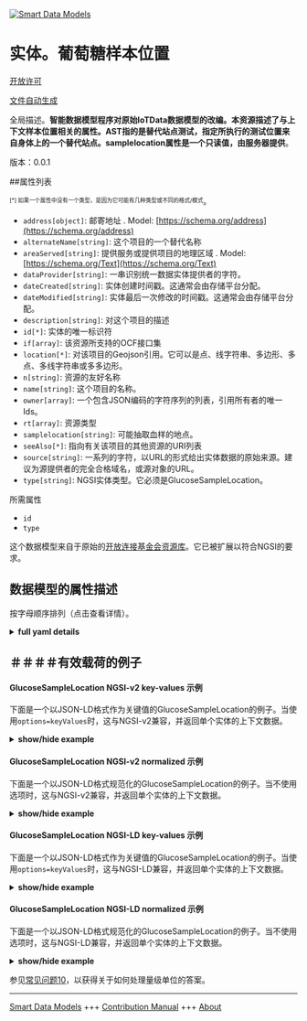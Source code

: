 <!-- 10-Header -->  
[![Smart Data Models](https://smartdatamodels.org/wp-content/uploads/2022/01/SmartDataModels_logo.png "Logo")](https://smartdatamodels.org)  
实体。葡萄糖样本位置  
==========<!-- /10-Header -->  
<!-- 15-License -->  
[开放许可](https://github.com/smart-data-models//dataModel.OCF/blob/master/GlucoseSampleLocation/LICENSE.md)  
[文件自动生成](https://docs.google.com/presentation/d/e/2PACX-1vTs-Ng5dIAwkg91oTTUdt8ua7woBXhPnwavZ0FxgR8BsAI_Ek3C5q97Nd94HS8KhP-r_quD4H0fgyt3/pub?start=false&loop=false&delayms=3000#slide=id.gb715ace035_0_60)  
<!-- /15-License -->  
<!-- 20-Description -->  
全局描述。**智能数据模型程序对原始IoTData数据模型的改编。本资源描述了与上下文样本位置相关的属性。AST指的是替代站点测试，指定所执行的测试位置来自身体上的一个替代站点。samplelocation属性是一个只读值，由服务器提供**。  
版本：0.0.1  
<!-- /20-Description -->  
<!-- 30-PropertiesList -->  

##属性列表  

<sup><sub>[*] 如果一个属性中没有一个类型，是因为它可能有几种类型或不同的格式/模式</sub></sup>。  
- `address[object]`: 邮寄地址  . Model: [https://schema.org/address](https://schema.org/address)- `alternateName[string]`: 这个项目的一个替代名称  - `areaServed[string]`: 提供服务或提供项目的地理区域  . Model: [https://schema.org/Text](https://schema.org/Text)- `dataProvider[string]`: 一串识别统一数据实体提供者的字符。  - `dateCreated[string]`: 实体创建时间戳。这通常会由存储平台分配。  - `dateModified[string]`: 实体最后一次修改的时间戳。这通常会由存储平台分配。  - `description[string]`: 对这个项目的描述  - `id[*]`: 实体的唯一标识符  - `if[array]`: 该资源所支持的OCF接口集  - `location[*]`: 对该项目的Geojson引用。它可以是点、线字符串、多边形、多点、多线字符串或多多边形。  - `n[string]`: 资源的友好名称  - `name[string]`: 这个项目的名称。  - `owner[array]`: 一个包含JSON编码的字符序列的列表，引用所有者的唯一Ids。  - `rt[array]`: 资源类型  - `samplelocation[string]`: 可能抽取血样的地点。  - `seeAlso[*]`: 指向有关该项目的其他资源的URI列表  - `source[string]`: 一系列的字符，以URL的形式给出实体数据的原始来源。建议为源提供者的完全合格域名，或源对象的URL。  - `type[string]`: NGSI实体类型。它必须是GlucoseSampleLocation。  <!-- /30-PropertiesList -->  
<!-- 35-RequiredProperties -->  
所需属性  
- `id`  - `type`  <!-- /35-RequiredProperties -->  
<!-- 40-RequiredProperties -->  
这个数据模型来自于原始的[开放连接基金会资源库](https://github.com/openconnectivityfoundation/IoTDataModels)。它已被扩展以符合NGSI的要求。  
<!-- /40-RequiredProperties -->  
<!-- 50-DataModelHeader -->  
## 数据模型的属性描述  
按字母顺序排列（点击查看详情）。  
<!-- /50-DataModelHeader -->  
<!-- 60-ModelYaml -->  
<details><summary><strong>full yaml details</strong></summary>    
```yaml  
GlucoseSampleLocation:    
  description: 'Smart Data Models Program adaptation of the original IoTData data Models. This Resource describes the Properties associated with context sample Location. AST means Alternative Site Test specifying that the location of test performed was from an alternative site on the body. The samplelocation Property is a read-only value that is provided by the Server.'    
  properties:    
    address:    
      description: 'The mailing address'    
      properties:    
        addressCountry:    
          description: 'Property. The country. For example, Spain. Model:''https://schema.org/addressCountry'''    
          type: string    
        addressLocality:    
          description: 'Property. The locality in which the street address is, and which is in the region. Model:''https://schema.org/addressLocality'''    
          type: string    
        addressRegion:    
          description: 'Property. The region in which the locality is, and which is in the country. Model:''https://schema.org/addressRegion'''    
          type: string    
        postOfficeBoxNumber:    
          description: 'Property. The post office box number for PO box addresses. For example, 03578. Model:''https://schema.org/postOfficeBoxNumber'''    
          type: string    
        postalCode:    
          description: 'Property. The postal code. For example, 24004. Model:''https://schema.org/https://schema.org/postalCode'''    
          type: string    
        streetAddress:    
          description: 'Property. The street address. Model:''https://schema.org/streetAddress'''    
          type: string    
      type: object    
      x-ngsi:    
        model: https://schema.org/address    
        type: Property    
    alternateName:    
      description: 'An alternative name for this item'    
      type: string    
      x-ngsi:    
        type: Property    
    areaServed:    
      description: 'The geographic area where a service or offered item is provided'    
      type: string    
      x-ngsi:    
        model: https://schema.org/Text    
        type: Property    
    dataProvider:    
      description: 'A sequence of characters identifying the provider of the harmonised data entity.'    
      type: string    
      x-ngsi:    
        type: Property    
    dateCreated:    
      description: 'Entity creation timestamp. This will usually be allocated by the storage platform.'    
      format: date-time    
      type: string    
      x-ngsi:    
        type: Property    
    dateModified:    
      description: 'Timestamp of the last modification of the entity. This will usually be allocated by the storage platform.'    
      format: date-time    
      type: string    
      x-ngsi:    
        type: Property    
    description:    
      description: 'A description of this item'    
      type: string    
      x-ngsi:    
        type: Property    
    id:    
      anyOf: &glucosesamplelocation_-_properties_-_owner_-_items_-_anyof    
        - description: 'Property. Identifier format of any NGSI entity'    
          maxLength: 256    
          minLength: 1    
          pattern: ^[\w\-\.\{\}\$\+\*\[\]`|~^@!,:\\]+$    
          type: string    
        - description: 'Property. Identifier format of any NGSI entity'    
          format: uri    
          type: string    
      description: 'Unique identifier of the entity'    
      x-ngsi:    
        type: Property    
    if:    
      description: 'The OCF Interface set supported by this Resource'    
      items:    
        enum:    
          - oic.if.r    
          - oic.if.baseline    
        maxLength: 64    
        type: string    
      minItems: 1    
      readOnly: true    
      type: array    
      uniqueItems: true    
      x-ngsi:    
        type: Property    
    location:    
      description: 'Geojson reference to the item. It can be Point, LineString, Polygon, MultiPoint, MultiLineString or MultiPolygon'    
      oneOf:    
        - description: 'GeoProperty. Geojson reference to the item. Point'    
          properties:    
            bbox:    
              items:    
                type: number    
              minItems: 4    
              type: array    
            coordinates:    
              items:    
                type: number    
              minItems: 2    
              type: array    
            type:    
              enum:    
                - Point    
              type: string    
          required:    
            - type    
            - coordinates    
          title: 'GeoJSON Point'    
          type: object    
        - description: 'GeoProperty. Geojson reference to the item. LineString'    
          properties:    
            bbox:    
              items:    
                type: number    
              minItems: 4    
              type: array    
            coordinates:    
              items:    
                items:    
                  type: number    
                minItems: 2    
                type: array    
              minItems: 2    
              type: array    
            type:    
              enum:    
                - LineString    
              type: string    
          required:    
            - type    
            - coordinates    
          title: 'GeoJSON LineString'    
          type: object    
        - description: 'GeoProperty. Geojson reference to the item. Polygon'    
          properties:    
            bbox:    
              items:    
                type: number    
              minItems: 4    
              type: array    
            coordinates:    
              items:    
                items:    
                  items:    
                    type: number    
                  minItems: 2    
                  type: array    
                minItems: 4    
                type: array    
              type: array    
            type:    
              enum:    
                - Polygon    
              type: string    
          required:    
            - type    
            - coordinates    
          title: 'GeoJSON Polygon'    
          type: object    
        - description: 'GeoProperty. Geojson reference to the item. MultiPoint'    
          properties:    
            bbox:    
              items:    
                type: number    
              minItems: 4    
              type: array    
            coordinates:    
              items:    
                items:    
                  type: number    
                minItems: 2    
                type: array    
              type: array    
            type:    
              enum:    
                - MultiPoint    
              type: string    
          required:    
            - type    
            - coordinates    
          title: 'GeoJSON MultiPoint'    
          type: object    
        - description: 'GeoProperty. Geojson reference to the item. MultiLineString'    
          properties:    
            bbox:    
              items:    
                type: number    
              minItems: 4    
              type: array    
            coordinates:    
              items:    
                items:    
                  items:    
                    type: number    
                  minItems: 2    
                  type: array    
                minItems: 2    
                type: array    
              type: array    
            type:    
              enum:    
                - MultiLineString    
              type: string    
          required:    
            - type    
            - coordinates    
          title: 'GeoJSON MultiLineString'    
          type: object    
        - description: 'GeoProperty. Geojson reference to the item. MultiLineString'    
          properties:    
            bbox:    
              items:    
                type: number    
              minItems: 4    
              type: array    
            coordinates:    
              items:    
                items:    
                  items:    
                    items:    
                      type: number    
                    minItems: 2    
                    type: array    
                  minItems: 4    
                  type: array    
                type: array    
              type: array    
            type:    
              enum:    
                - MultiPolygon    
              type: string    
          required:    
            - type    
            - coordinates    
          title: 'GeoJSON MultiPolygon'    
          type: object    
      x-ngsi:    
        type: GeoProperty    
    n:    
      description: 'Friendly name of the Resource'    
      maxLength: 64    
      readOnly: true    
      type: string    
      x-ngsi:    
        type: Property    
    name:    
      description: 'The name of this item.'    
      type: string    
      x-ngsi:    
        type: Property    
    owner:    
      description: 'A List containing a JSON encoded sequence of characters referencing the unique Ids of the owner(s)'    
      items:    
        anyOf: *glucosesamplelocation_-_properties_-_owner_-_items_-_anyof    
        description: 'Property. Unique identifier of the entity'    
      type: array    
      x-ngsi:    
        type: Property    
    rt:    
      description: 'Resource Type'    
      items:    
        enum:    
          - oic.r.glucose.samplelocation    
        maxLength: 64    
        type: string    
      minItems: 1    
      readOnly: true    
      type: array    
      uniqueItems: true    
      x-ngsi:    
        type: Property    
    samplelocation:    
      description: 'The possible blood locations where the blood sample may be taken.'    
      enum:    
        - finger    
        - ast    
        - earlobe    
        - ctrlsolution    
      readOnly: true    
      type: string    
      x-ngsi:    
        type: Property    
    seeAlso:    
      description: 'list of uri pointing to additional resources about the item'    
      oneOf:    
        - items:    
            format: uri    
            type: string    
          minItems: 1    
          type: array    
        - format: uri    
          type: string    
      x-ngsi:    
        type: Property    
    source:    
      description: 'A sequence of characters giving the original source of the entity data as a URL. Recommended to be the fully qualified domain name of the source provider, or the URL to the source object.'    
      type: string    
      x-ngsi:    
        type: Property    
    type:    
      description: 'NGSI entity type. It has to be GlucoseSampleLocation'    
      enum:    
        - GlucoseSampleLocation    
      type: string    
      x-ngsi:    
        type: Property    
  required:    
    - id    
    - type    
  type: object    
  x-derived-from: https://github.com/OpenInterConnect/IoTDataModels/blob/master/GlucoseSampleLocationResURI.swagger.json    
  x-disclaimer: 'Redistribution and use in source and binary forms, with or without modification, are permitted  provided that the license conditions are met. Copyleft (c) 2021 Contributors to Smart Data Models Program'    
  x-license-url: https://github.com/smart-data-models/dataModel.OCF/blob/master/GlucoseSampleLocation/LICENSE.md    
  x-model-schema: https://smart-data-models.github.io/dataModel.IoTDataModels/GlucoseSampleLocation/schema.json    
  x-model-tags: OCF    
  x-version: 0.0.1    
```  
</details>    
<!-- /60-ModelYaml -->  
<!-- 70-MiddleNotes -->  
<!-- /70-MiddleNotes -->  
<!-- 80-Examples -->  
## ＃＃＃＃有效载荷的例子  
#### GlucoseSampleLocation NGSI-v2 key-values 示例  
下面是一个以JSON-LD格式作为关键值的GlucoseSampleLocation的例子。当使用`options=keyValues`时，这与NGSI-v2兼容，并返回单个实体的上下文数据。  
<details><summary><strong>show/hide example</strong></summary>    
```json  
{  
  "id": "urn:ngsi-ld:GlucoseSampleLocation:id:HMRW:59656193",  
  "dateCreated": "1988-11-05T02:31:54Z",  
  "dateModified": "1981-06-04T04:33:39Z",  
  "source": "Decision despite soon. Will decision another avoid wall believe. Pick serious hotel arrive like indeed.",  
  "name": "Place fire majority theory today senior according.",  
  "alternateName": "Peace pick consumer quality issue claim. Policy arm yard structure two. Similar girl who bring before inside trial.",  
  "description": "Five spring player play go record modern. White yard trouble last chance. Some others as just kitchen do hospital.",  
  "dataProvider": "Clearly establish draw action land end. Method look cause human partner whatever.",  
  "owner": [  
    "urn:ngsi-ld:GlucoseSampleLocation:items:GTSG:35648681",  
    "urn:ngsi-ld:GlucoseSampleLocation:items:BRNL:14310622"  
  ],  
  "seeAlso": [  
    "urn:ngsi-ld:GlucoseSampleLocation:items:COGG:05616250",  
    "urn:ngsi-ld:GlucoseSampleLocation:items:AJHV:00001057"  
  ],  
  "location": {  
    "type": "Point",  
    "coordinates": [  
      -5.802658,  
      118.84406  
    ]  
  },  
  "address": {  
    "streetAddress": "Everything hour piece nothing simply effort. Business various entire. Bad member trade meet. Bring fall shoulder several help.",  
    "addressLocality": "Total deep region buy. Arm kind stay government possible.",  
    "addressRegion": "Source ready ten wind.",  
    "addressCountry": "Bring western here. Child physical like able truth. Kind alone major thought agreement worker.",  
    "postalCode": "Nothing father task analysis again blood. Friend threat society art wait. Middle theory customer field.",  
    "postOfficeBoxNumber": "Before not second anyone example point."  
  },  
  "areaServed": "Young similar late with what. Respond quality fact green assume movement. White president discover garden here."  
}  
```  
</details>  
#### GlucoseSampleLocation NGSI-v2 normalized 示例  
下面是一个以JSON-LD格式规范化的GlucoseSampleLocation的例子。当不使用选项时，这与NGSI-v2兼容，并返回单个实体的上下文数据。  
<details><summary><strong>show/hide example</strong></summary>    
```json  
{  
  "id": {  
    "type": "string",  
    "value": "urn:ngsi-ld:GlucoseSampleLocation:id:HMRW:59656193"  
  },  
  "dateCreated": {  
    "format": "date-time",  
    "type": "string",  
    "value": "1988-11-05T02:31:54Z"  
  },  
  "dateModified": {  
    "format": "date-time",  
    "type": "string",  
    "value": "1981-06-04T04:33:39Z"  
  },  
  "source": {  
    "type": "string",  
    "value": "Decision despite soon. Will decision another avoid wall believe. Pick serious hotel arrive like indeed."  
  },  
  "name": {  
    "type": "string",  
    "value": "Place fire majority theory today senior according."  
  },  
  "alternateName": {  
    "type": "string",  
    "value": "Peace pick consumer quality issue claim. Policy arm yard structure two. Similar girl who bring before inside trial."  
  },  
  "description": {  
    "type": "string",  
    "value": "Five spring player play go record modern. White yard trouble last chance. Some others as just kitchen do hospital."  
  },  
  "dataProvider": {  
    "type": "string",  
    "value": "Clearly establish draw action land end. Method look cause human partner whatever."  
  },  
  "owner": {  
    "type": "array",  
    "value": [  
      "urn:ngsi-ld:GlucoseSampleLocation:items:GTSG:35648681",  
      "urn:ngsi-ld:GlucoseSampleLocation:items:BRNL:14310622"  
    ]  
  },  
  "seeAlso": {  
    "type": "array",  
    "value": [  
      "urn:ngsi-ld:GlucoseSampleLocation:items:COGG:05616250",  
      "urn:ngsi-ld:GlucoseSampleLocation:items:AJHV:00001057"  
    ]  
  },  
  "location": {  
    "type": "object",  
    "value": {  
      "type": "Point",  
      "coordinates": [  
        -5.802658,  
        118.84406  
      ]  
    }  
  },  
  "address": {  
    "type": "object",  
    "value": {  
      "streetAddress": "Everything hour piece nothing simply effort. Business various entire. Bad member trade meet. Bring fall shoulder several help.",  
      "addressLocality": "Total deep region buy. Arm kind stay government possible.",  
      "addressRegion": "Source ready ten wind.",  
      "addressCountry": "Bring western here. Child physical like able truth. Kind alone major thought agreement worker.",  
      "postalCode": "Nothing father task analysis again blood. Friend threat society art wait. Middle theory customer field.",  
      "postOfficeBoxNumber": "Before not second anyone example point."  
    }  
  },  
  "areaServed": {  
    "type": "string",  
    "value": "Young similar late with what. Respond quality fact green assume movement. White president discover garden here."  
  }  
}  
```  
</details>  
#### GlucoseSampleLocation NGSI-LD key-values 示例  
下面是一个以JSON-LD格式作为关键值的GlucoseSampleLocation的例子。当使用`options=keyValues`时，这与NGSI-LD兼容，并返回单个实体的上下文数据。  
<details><summary><strong>show/hide example</strong></summary>    
```json  
{  
    "id": "urn:ngsi-ld:GlucoseSampleLocation:id:HMRW:59656193",  
    "dateCreated": "1988-11-05T02:31:54Z",  
    "dateModified": "1981-06-04T04:33:39Z",  
    "source": "Decision despite soon. Will decision another avoid wall believe. Pick serious hotel arrive like indeed.",  
    "name": "Place fire majority theory today senior according.",  
    "alternateName": "Peace pick consumer quality issue claim. Policy arm yard structure two. Similar girl who bring before inside trial.",  
    "description": "Five spring player play go record modern. White yard trouble last chance. Some others as just kitchen do hospital.",  
    "dataProvider": "Clearly establish draw action land end. Method look cause human partner whatever.",  
    "owner": [  
        "urn:ngsi-ld:GlucoseSampleLocation:items:GTSG:35648681",  
        "urn:ngsi-ld:GlucoseSampleLocation:items:BRNL:14310622"  
    ],  
    "seeAlso": [  
        "urn:ngsi-ld:GlucoseSampleLocation:items:COGG:05616250",  
        "urn:ngsi-ld:GlucoseSampleLocation:items:AJHV:00001057"  
    ],  
    "location": {  
        "type": "Point",  
        "coordinates": [  
            -5.802658,  
            118.84406  
        ]  
    },  
    "address": {  
        "streetAddress": "Everything hour piece nothing simply effort. Business various entire. Bad member trade meet. Bring fall shoulder several help.",  
        "addressLocality": "Total deep region buy. Arm kind stay government possible.",  
        "addressRegion": "Source ready ten wind.",  
        "addressCountry": "Bring western here. Child physical like able truth. Kind alone major thought agreement worker.",  
        "postalCode": "Nothing father task analysis again blood. Friend threat society art wait. Middle theory customer field.",  
        "postOfficeBoxNumber": "Before not second anyone example point."  
    },  
    "areaServed": "Young similar late with what. Respond quality fact green assume movement. White president discover garden here.",  
    "@context": [  
        "https://smartdatamodels.org/context.jsonld",  
        "https://raw.githubusercontent.com/smart-data-models/dataModel.OCF/master/context.jsonld"  
    ]  
}  
```  
</details>  
#### GlucoseSampleLocation NGSI-LD normalized 示例  
下面是一个以JSON-LD格式规范化的GlucoseSampleLocation的例子。当不使用选项时，这与NGSI-LD兼容，并返回单个实体的上下文数据。  
<details><summary><strong>show/hide example</strong></summary>    
```json  
{  
    "id": "urn:ngsi-ld:GlucoseSampleLocation:id:QSBX:29851292",  
    "dateCreated": {  
        "type": "Property",  
        "value": {  
            "@type": "DateTime",  
            "@value": "1982-02-15T19:25:40Z"  
        }  
    },  
    "dateModified": {  
        "type": "Property",  
        "value": {  
            "@type": "DateTime",  
            "@value": "1975-12-28T04:09:27Z"  
        }  
    },  
    "source": {  
        "type": "Property",  
        "value": "And forward sort now."  
    },  
    "name": {  
        "type": "Property",  
        "value": "Outside election free another relationship me above."  
    },  
    "alternateName": {  
        "type": "Property",  
        "value": "Budget card forward option. Political or town money around leg second. Job kid result baby."  
    },  
    "description": {  
        "type": "Property",  
        "value": "Season door win note three. Team ball notice who me top. Can tend fund where include responsibility necessary."  
    },  
    "dataProvider": {  
        "type": "Property",  
        "value": "Series hundred however man. Place bill soldier security then perform animal election."  
    },  
    "owner": {  
        "type": "Property",  
        "value": [  
            "urn:ngsi-ld:GlucoseSampleLocation:items:REPG:54879373",  
            "urn:ngsi-ld:GlucoseSampleLocation:items:HHTT:80346776"  
        ]  
    },  
    "seeAlso": {  
        "type": "Property",  
        "value": [  
            "urn:ngsi-ld:GlucoseSampleLocation:items:WEIJ:01724018"  
        ]  
    },  
    "location": {  
        "type": "Property",  
        "value": {  
            "type": "Point",  
            "coordinates": [  
                58.0901955,  
                -109.970684  
            ]  
        }  
    },  
    "address": {  
        "type": "Property",  
        "value": {  
            "streetAddress": "Society factor big benefit school much. Fly ahead reduce key including attorney. Half manage firm kitchen. It majority new good right.",  
            "addressLocality": "As no involve option natural. Other certain Democrat continue hotel. Usually how rather onto already itself.",  
            "addressRegion": "Rise clear candidate rest security record skin. Sense watch although against ago agreement.",  
            "addressCountry": "Against break reach great he. Size soon film stage let.",  
            "postalCode": "Good not pressure arrive.",  
            "postOfficeBoxNumber": "Despite minute above difference. Claim impact education moment. Answer TV establish indicate throw."  
        }  
    },  
    "areaServed": {  
        "type": "Property",  
        "value": "Until outside low often area professor fact."  
    },  
    "@context": [  
        "https://smartdatamodels.org/context.jsonld",  
        "https://raw.githubusercontent.com/smart-data-models/dataModel.OCF/master/context.jsonld"  
    ]  
}  
```  
</details><!-- /80-Examples -->  
<!-- 90-FooterNotes -->  
<!-- /90-FooterNotes -->  
<!-- 95-Units -->  
参见[常见问题10](https://smartdatamodels.org/index.php/faqs/)，以获得关于如何处理量级单位的答案。  
<!-- /95-Units -->  
<!-- 97-LastFooter -->  
---  
[Smart Data Models](https://smartdatamodels.org) +++ [Contribution Manual](https://bit.ly/contribution_manual) +++ [About](https://bit.ly/Introduction_SDM)<!-- /97-LastFooter -->  
